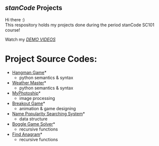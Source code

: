 ## *stanCode* Projects
Hi there :)\
This respository holds my projects done during the period stanCode SC101 course!

Watch my *[DEMO VIDEOS](https://drive.google.com/drive/folders/1Gi3bn9qPW_gR0ISyGzVPLd5Bztdvd7rF?fbclid=IwAR36BW3v_bHn-Idsh-0_ROSWLwrXOzoervZId25OOzH2LX4b6FCGDfULdDg)*

# Project Source Codes:
* [Hangman Game](https://github.com/dianapei/SC-projects/blob/main/stanCode%20projects/hang_man_game/hangman.py)*
  * python semantics & syntax
* [Weather Master](https://github.com/dianapei/SC-projects/blob/main/stanCode%20projects/weather_master/weather_master.py)*
  * python semantics & syntax
* [MyPhotoship](https://github.com/dianapei/SC-projects/blob/main/stanCode%20projects/python%20photoshop/stanCodoshop.py)*
  * image processing
* [Breakout Game](https://github.com/dianapei/SC-projects/blob/main/stanCode%20projects/breakout%20game/breakout.py)*
  * animation & game designing
* [Name Popularity Searching System](https://github.com/dianapei/SC-projects/blob/main/stanCode%20projects/name_searching_program/babygraphics.py)*
  * data structure
* [Boggle Game Solver](https://github.com/dianapei/SC-projects/blob/main/stanCode%20projects/boogle_game/boggle.py)*
  * recursive functions
* [Find Anagram](https://github.com/dianapei/SC-projects/blob/main/stanCode%20projects/find_anagram/anagram.py)*
  * recursive functions

